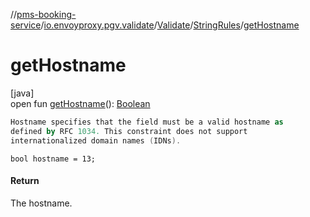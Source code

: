 //[pms-booking-service](../../../../index.md)/[io.envoyproxy.pgv.validate](../../index.md)/[Validate](../index.md)/[StringRules](index.md)/[getHostname](get-hostname.md)

# getHostname

[java]\
open fun [getHostname](get-hostname.md)(): [Boolean](https://kotlinlang.org/api/core/kotlin-stdlib/kotlin/-boolean/index.html)

```kotlin
Hostname specifies that the field must be a valid hostname as
defined by RFC 1034. This constraint does not support
internationalized domain names (IDNs).

```
`bool hostname = 13;`

#### Return

The hostname.
